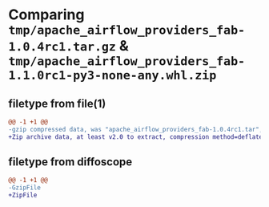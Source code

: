 # Comparing `tmp/apache_airflow_providers_fab-1.0.4rc1.tar.gz` & `tmp/apache_airflow_providers_fab-1.1.0rc1-py3-none-any.whl.zip`

## filetype from file(1)

```diff
@@ -1 +1 @@
-gzip compressed data, was "apache_airflow_providers_fab-1.0.4rc1.tar", last modified: Tue Apr 16 07:37:46 2024, max compression
+Zip archive data, at least v2.0 to extract, compression method=deflate
```

## filetype from diffoscope

```diff
@@ -1 +1 @@
-GzipFile
+ZipFile
```

